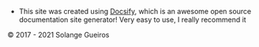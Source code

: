 
- This site was created using [Docsify](https://docsify.js.org), which is an awesome open source documentation site generator! 
Very easy to use, I really recommend it

© 2017 - 2021 Solange Gueiros